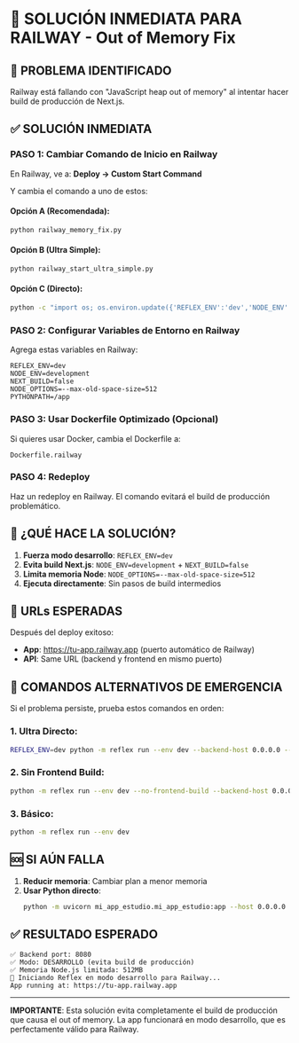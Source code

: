 # 🚂 SOLUCIÓN INMEDIATA PARA RAILWAY - Out of Memory Fix

## 🚨 PROBLEMA IDENTIFICADO
Railway está fallando con "JavaScript heap out of memory" al intentar hacer build de producción de Next.js.

## ✅ SOLUCIÓN INMEDIATA

### **PASO 1: Cambiar Comando de Inicio en Railway**

En Railway, ve a:
**Deploy → Custom Start Command**

Y cambia el comando a uno de estos:

#### **Opción A (Recomendada):**
```bash
python railway_memory_fix.py
```

#### **Opción B (Ultra Simple):**
```bash
python railway_start_ultra_simple.py  
```

#### **Opción C (Directo):**
```bash
python -c "import os; os.environ.update({'REFLEX_ENV':'dev','NODE_ENV':'development','NEXT_BUILD':'false'}); import subprocess; subprocess.run(['python', '-m', 'reflex', 'run', '--env', 'dev', '--backend-host', '0.0.0.0', '--backend-port', os.environ.get('PORT', '8080')])"
```

### **PASO 2: Configurar Variables de Entorno en Railway**

Agrega estas variables en Railway:
```
REFLEX_ENV=dev
NODE_ENV=development
NEXT_BUILD=false
NODE_OPTIONS=--max-old-space-size=512
PYTHONPATH=/app
```

### **PASO 3: Usar Dockerfile Optimizado (Opcional)**

Si quieres usar Docker, cambia el Dockerfile a:
```
Dockerfile.railway
```

### **PASO 4: Redeploy**

Haz un redeploy en Railway. El comando evitará el build de producción problemático.

## 🎯 ¿QUÉ HACE LA SOLUCIÓN?

1. **Fuerza modo desarrollo**: `REFLEX_ENV=dev`
2. **Evita build Next.js**: `NODE_ENV=development` + `NEXT_BUILD=false`
3. **Limita memoria Node**: `NODE_OPTIONS=--max-old-space-size=512`
4. **Ejecuta directamente**: Sin pasos de build intermedios

## 📱 URLs ESPERADAS

Después del deploy exitoso:
- **App**: https://tu-app.railway.app (puerto automático de Railway)
- **API**: Same URL (backend y frontend en mismo puerto)

## 🔧 COMANDOS ALTERNATIVOS DE EMERGENCIA

Si el problema persiste, prueba estos comandos en orden:

### 1. Ultra Directo:
```bash
REFLEX_ENV=dev python -m reflex run --env dev --backend-host 0.0.0.0 --backend-port $PORT
```

### 2. Sin Frontend Build:
```bash
python -m reflex run --env dev --no-frontend-build --backend-host 0.0.0.0
```

### 3. Básico:
```bash
python -m reflex run --env dev
```

## 🆘 SI AÚN FALLA

1. **Reducir memoria**: Cambiar plan a menor memoria
2. **Usar Python directo**: 
   ```bash
   python -m uvicorn mi_app_estudio.mi_app_estudio:app --host 0.0.0.0 --port $PORT
   ```

## ✅ RESULTADO ESPERADO

```
✅ Backend port: 8080  
✅ Modo: DESARROLLO (evita build de producción)
✅ Memoria Node.js limitada: 512MB
🚀 Iniciando Reflex en modo desarrollo para Railway...
App running at: https://tu-app.railway.app
```

---
**IMPORTANTE**: Esta solución evita completamente el build de producción que causa el out of memory. La app funcionará en modo desarrollo, que es perfectamente válido para Railway.
